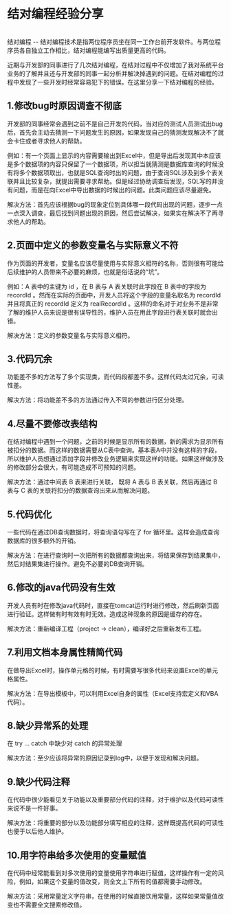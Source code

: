 # 结对编程经验分享
</br>
结对编程
--
结对编程技术是指两位程序员坐在同一工作台前开发软件。与两位程序员各自独立工作相比，结对编程能编写出质量更高的代码。

近期与开发部的同事进行了几次结对编程，在结对过程中不仅增加了我对系统平台业务的了解并且还与开发部的同事一起分析并解决掉遇到的问题。在结对编程的过程中发现了一些开发时经常容易犯下的错误。在这里分享一下结对编程的经验。

1.修改bug时原因调查不彻底
-- 
开发部的同事经常会遇到之前不是自己开发的代码，当对应的测试人员测试出bug后，首先会主动去猜测一下问题发生的原因，如果发现自己的猜测发现解决不了就会卡住或者寻求他人的帮助。

例如：有一个页面上显示的内容需要输出到Excel中，但是导出后发现其中本应该是多个数据项的内容只保留了一个数据项，所以担当就猜测是数据库查询的时候没有将多个数据项取出，也就是SQL查询时出的问题，由于查询SQL涉及到多个表关联并且比较复杂，就提出需要寻求帮助。但是经过协助调查后发现，SQL写的并没有问题，而是在向Excel中导出数据的时候出的问题。此类问题应该尽量避免。

解决方法：首先应该根据bug的现象定位到具体哪一段代码出现的问题，逐步一点一点深入调查，最后找到问题出现的原因，然后尝试解决，如果实在解决不了再寻求他人的帮助。

2.页面中定义的参数变量名与实际意义不符
--
作为页面的开发者，变量名应该尽量使用与实际意义相符的名称，否则很有可能给后续维护的人员带来不必要的麻烦，也就是俗话说的“坑”。

例如：A 表中的主键为 id ，在 B 表与 A 表关联时此字段在 B 表中的字段为 recordId 。然而在实际的页面中，开发人员将这个字段的变量名取名为 recordId 并且将真正的 recordId 定义为 realRecordId 。这样的命名对于对业务不是非常了解的维护人员来说是很有误导性的，维护人员在用此字段进行表关联时就会出错。

解决方法：定义的参数变量名与实际意义相符。

3.代码冗余
--
功能差不多的方法写了多个实现类，而代码段都差不多。这样代码太过冗余，可读性差。

解决方法：将功能差不多的方法通过传入不同的参数进行区分处理。

4.尽量不要修改表结构
--
在结对编程中遇到一个问题，之前的时候是显示所有的数据，新的需求为显示所有被扣分的数据。而这样的数据需要从C表中查询。基本表A中并没有这样的字段，所以维护人员想通过添加字段并修改业务逻辑来实现这样的功能。如果这样做涉及的修改部分会很大，有可能造成不可预知的问题。

解决方法：通过中间表 B 表来进行关联， 既将 A 表与 B 表关联，然后再通过 B 表与 C 表的关联将扣分的数据查询出来从而解决问题。

5.代码优化
--
一些代码在通过DB查询数据时，将查询语句写在了 for 循环里。这样会造成查询数据库的很多额外的开销。

解决方法：在进行查询时一次把所有的数据都查询出来，将结果保存到结果集中，然后对结果集进行操作。避免不必要的DB查询开销。

6.修改的java代码没有生效
--
开发人员有时在修改java代码时，直接在tomcat运行时进行修改，然后刷新页面进行验证。这样做有时有效有时无效。造成这种现象的原因是缓存的存在。

解决方法：重新编译工程（project -> clean），编译好之后重新发布工程。

7.利用文档本身属性精简代码
--
在做导出Excel时，操作单元格的时候，有时需要写很多代码来设置Excel的单元格属性。

解决方法：在导出模板中，可以利用Excel自身的属性（Excel支持宏定义和VBA代码）。

8.缺少异常系的处理
--
在 try ... catch 中缺少对 catch 的异常处理

解决方法：至少应该将异常的原因记录到log中，以便于发现和解决问题。

9.缺少代码注释
--
在代码中很少能看见关于功能以及重要部分代码的注释，对于维护以及代码可读性来说不是一件好事。

解决方法：将重要的部分以及功能部分填写相应的注释，这样既提高代码的可读性也便于以后他人维护。

10.用字符串给多次使用的变量赋值
--
在代码中经常能看到对多次使用的变量使用字符串进行赋值，这样操作有一定的风险，例如，如果这个变量的值改变，则全文上下所有的值都需要手动修改。

解决方法：采用常量定义字符串，在使用的时候直接饮用常量，这样如果常量值改变也不需要全文搜索修改值。
